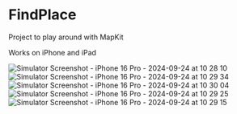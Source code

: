 # FindPlace
Project to play around with MapKit

Works on iPhone and iPad

![Simulator Screenshot - iPhone 16 Pro - 2024-09-24 at 10 28 10](https://github.com/user-attachments/assets/f8e7441c-318f-4361-af30-bdb402da7e21)
![Simulator Screenshot - iPhone 16 Pro - 2024-09-24 at 10 29 34](https://github.com/user-attachments/assets/8fb7b1b3-ceeb-4b8a-af77-f9f0535b90a7)
![Simulator Screenshot - iPhone 16 Pro - 2024-09-24 at 10 30 04](https://github.com/user-attachments/assets/9c8f7510-38b7-4439-a0d5-740911981e2a)
![Simulator Screenshot - iPhone 16 Pro - 2024-09-24 at 10 29 25](https://github.com/user-attachments/assets/31e9a4e5-799f-4b14-9003-07d839461300)
![Simulator Screenshot - iPhone 16 Pro - 2024-09-24 at 10 29 15](https://github.com/user-attachments/assets/ef4eed17-1dd7-4a59-8504-2a5ec7970e4e)
